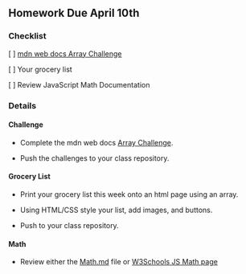 ## Homework Due April 10th

### Checklist

[ ] [mdn web docs Array Challenge](https://developer.mozilla.org/en-US/docs/Learn_web_development/Core/Scripting/Test_your_skills:_Arrays#arrays_1)

[ ] Your grocery list

[ ] Review JavaScript Math Documentation

### Details

#### Challenge

- Complete the mdn web docs [Array Challenge](https://developer.mozilla.org/en-US/docs/Learn_web_development/Core/Scripting/Test_your_skills:_Arrays#arrays_1).

- Push the challenges to your class repository.

#### Grocery List

- Print your grocery list this week onto an html page using an array.

- Using HTML/CSS style your list, add images, and buttons.

- Push to your class repository.

#### Math

- Review either the [Math.md](./Week11_Apr08/Math.md) file or [W3Schools JS Math page](https://www.w3schools.com/js/js_math.asp)
